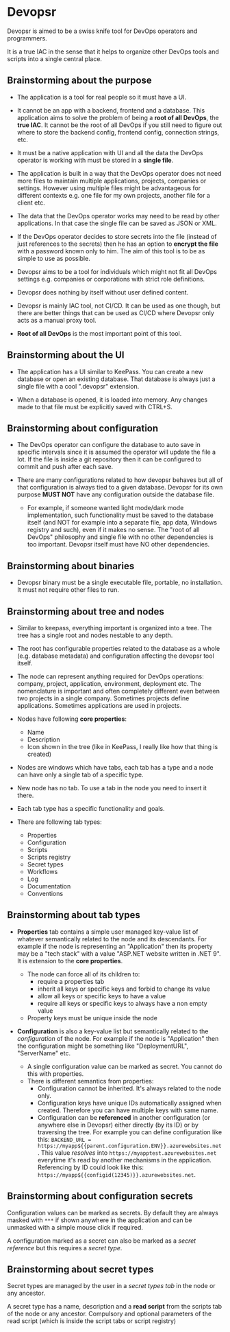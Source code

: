 # Devopsr

Devopsr is aimed to be a swiss knife tool for DevOps operators and programmers.

It is a true IAC in the sense that it helps to organize other DevOps tools and scripts into a single central place.

## Brainstorming about the purpose

- The application is a tool for real people so it must have a UI.

- It cannot be an app with a backend, frontend and a database. This application aims to solve the problem of being a **root of all DevOps**, the **true IAC**. It cannot be the root of all DevOps if you still need to figure out where to store the backend config, frontend config, connection strings, etc.

- It must be a native application with UI and all the data the DevOps operator is working with must be stored in a **single file**.

- The application is built in a way that the DevOps operator does not need more files to maintain multiple applications, projects, companies or settings. However using multiple files might be advantageous for different contexts e.g. one file for my own projects, another file for a client etc.

- The data that the DevOps operator works may need to be read by other applications. In that case the single file can be saved as JSON or XML.

- If the DevOps operator decides to store secrets into the file (instead of just references to the secrets) then he has an option to **encrypt the file** with a password known only to him. The aim of this tool is to be as simple to use as possible.

- Devopsr aims to be a tool for individuals which might not fit all DevOps settings e.g. companies or corporations with strict role definitions.

- Devopsr does nothing by itself without user defined content. 

- Devopsr is mainly IAC tool, not CI/CD. It can be used as one though, but there are better things that can be used as CI/CD where Devopsr only acts as a manual proxy tool.

- **Root of all DevOps** is the most important point of this tool.

## Brainstorming about the UI

- The application has a UI similar to KeePass. You can create a new database or open an existing database. That database is always just a single file with a cool ".devopsr" extension.

- When a database is opened, it is loaded into memory. Any changes made to that file must be explicitly saved with CTRL+S. 

## Brainstorming about configuration

- The DevOps operator can configure the database to auto save in specific intervals since it is assumed the operator will update the file a lot. If the file is inside a git repository then it can be configured to commit and push after each save.

- There are many configurations related to how devopsr behaves but all of that configuration is always tied to a given database. Devopsr for its own purpose **MUST NOT** have any configuration outside the database file.
  - For example, if someone wanted light mode/dark mode implementation, such functionality must be saved to the database itself (and NOT for example into a separate file, app data, Windows registry and such), even if it makes no sense. The "root of all DevOps" philosophy and single file with no other dependencies is too important. Devopsr itself must have NO other dependencies.

## Brainstorming about binaries

- Devopsr binary must be a single executable file, portable, no installation. It must not require other files to run.

## Brainstorming about tree and nodes

- Similar to keepass, everything important is organized into a tree. The tree has a single root and nodes nestable to any depth.

- The root has configurable properties related to the database as a whole (e.g. database metadata) and configuration affecting the devopsr tool itself.

- The node can represent anything required for DevOps operations: company, project, application, environment, deployment etc. The nomenclature is important and often completely different even between two projects in a single company. Sometimes projects define applications. Sometimes applications are used in projects.

- Nodes have following **core properties**:
  - Name
  - Description
  - Icon shown in the tree (like in KeePass, I really like how that thing is created)
- Nodes are windows which have tabs, each tab has a type and a node can have only a single tab of a specific type.
- New node has no tab. To use a tab in the node you need to insert it there.
- Each tab type has a specific functionality and goals.
- There are following tab types:
  - Properties
  - Configuration
  - Scripts
  - Scripts registry
  - Secret types
  - Workflows
  - Log
  - Documentation
  - Conventions

## Brainstorming about tab types

- **Properties** tab contains a simple user managed key-value list of whatever semantically related to the node and its descendants. For example if the node is representing an "Application" then its property may be a "tech stack" with a value "ASP.NET website written in .NET 9". It is extension to the **core properties**.
  - The node can force all of its children to:
    - require a properties tab
    - inherit all keys or specific keys and forbid to change its value
    - allow all keys or specific keys to have a value
    - require all keys or specific keys to always have a non empty value
  - Property keys must be unique inside the node

- **Configuration** is also a key-value list but semantically related to the *configuration* of the node. For example if the node is "Application" then the configuration might be something like "DeploymentURL", "ServerName" etc.
  - A single configuration value can be marked as secret. You cannot do this with properties.
  - There is different semantics from properties:
    - Configuration cannot be inherited. It's always related to the node only.
    - Configuration keys have unique IDs automatically assigned when created. Therefore you can have multiple keys with same name.
    - Configuration can be **referenced** in another configuration (or anywhere else in Devopsr) either directly (by its ID) or by traversing the tree. For example you can define configuration like this: `BACKEND_URL = https://myapp${{parent.configuration.ENV}}.azurewebsites.net`. This value *resolves* into `https://myapptest.azurewebsites.net` everytime it's read by another mechanisms in the application. Referencing by ID could look like this: `https://myapp${{configid(12345)}}.azurewebsites.net`.

## Brainstorming about configuration secrets

Configuration values can be marked as secrets. By default they are always masked with `***` if shown anywhere in the application and can be unmasked with a simple mouse click if required.

A configuration marked as a secret can also be marked as a *secret reference* but this requires a *secret type*.

## Brainstorming about secret types
Secret types are managed by the user in a *secret types tab* in the node or any ancestor.

A secret type has a name, description and a **read script** from the scripts tab of the node or any ancestor. Compulsory and optional parameters of the read script (which is inside the script tabs or script registry)